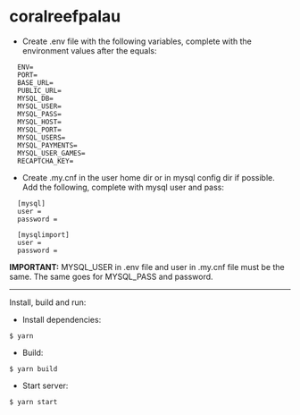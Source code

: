 # coralreefpalau

- Create .env file with the following variables, complete with the environment values after the equals:

```
  ENV=
  PORT=
  BASE_URL=
  PUBLIC_URL=
  MYSQL_DB=
  MYSQL_USER=
  MYSQL_PASS=
  MYSQL_HOST=
  MYSQL_PORT=
  MYSQL_USERS=
  MYSQL_PAYMENTS=
  MYSQL_USER_GAMES=
  RECAPTCHA_KEY=
```

- Create .my.cnf in the user home dir or in mysql config dir if possible. Add the following, complete with mysql user and pass:

```
  [mysql]
  user =
  password =

  [mysqlimport]
  user =
  password =
```

**IMPORTANT:** MYSQL_USER in .env file and user in .my.cnf file must be the same. The same goes for MYSQL_PASS and password.

---

Install, build and run:

- Install dependencies:

```
$ yarn
```

- Build:

```
$ yarn build
```

- Start server:

```
$ yarn start
```

